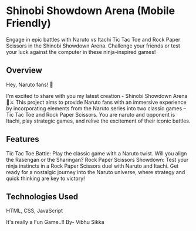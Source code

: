 # Shinobi Showdown Arena (Mobile Friendly)

Engage in epic battles with Naruto vs Itachi Tic Tac Toe and Rock Paper Scissors in the Shinobi Showdown Arena. Challenge your friends or test your luck against the computer in these ninja-inspired games!

## Overview
Hey, Naruto fans! 🍥

I'm excited to share with you my latest creation - Shinobi Showdown Arena  🥷⚔️
This project aims to provide Naruto fans with an immersive experience by incorporating elements from the Naruto series into two classic games – Tic Tac Toe and Rock Paper Scissors. You are naruto and opponent is Itachi, play strategic games, and relive the excitement of their iconic battles.

## Features
Tic Tac Toe Battle: Play the classic game with a Naruto twist. Will you align the Rasengan or the Sharingan?
Rock Paper Scissors Showdown: Test your ninja instincts in a Rock Paper Scissors duel with Naruto and Itachi.
Get ready for a nostalgic journey into the Naruto universe, where strategy and quick thinking are key to victory!

## Technologies Used
HTML,
CSS,
JavaScript

It's really a Fun Game..!!
By- Vibhu Sikka

